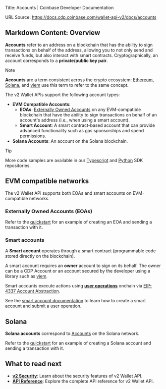 Title: Accounts | Coinbase Developer Documentation

URL Source: https://docs.cdp.coinbase.com/wallet-api-v2/docs/accounts

Markdown Content:
Overview[](https://docs.cdp.coinbase.com/wallet-api-v2/docs/accounts#overview "Direct link to Overview")
--------------------------------------------------------------------------------------------------------

**Accounts** refer to an address on a blockchain that has the ability to sign transactions on behalf of the address, allowing you to not only send and receive funds, but also interact with smart contracts. Cryptographically, an account corresponds to a **private/public key pair**.

Note

**Accounts** are a term consistent across the crypto ecosystem: [Ethereum](https://ethereum.org/en/glossary/#section-a), [Solana](https://solana.com/docs/core/accounts), and [viem](https://viem.sh/docs/faq#why-use-the-terms-wallet--account-instead-of-signer) use this term to refer to the same concept.

The v2 Wallet APIs support the following account types:

*   **EVM Compatible Accounts**:
    *   **EOAs**: [Externally Owned Accounts](https://ethereum.org/en/developers/docs/accounts/) on any EVM-compatible blockchain that have the ability to sign transactions on behalf of an account's address (i.e., when using a smart account).
    *   **Smart Account**: A smart contract-based account that can provide advanced functionality such as gas sponsorships and spend permissions.
*   **Solana Accounts**: An account on the Solana blockchain.

Tip

More code samples are available in our [Typescript](https://github.com/coinbase/cdp-sdk/blob/main/examples/typescript) and [Python](https://github.com/coinbase/cdp-sdk/tree/main/examples/python) SDK repositories.

EVM compatible networks[](https://docs.cdp.coinbase.com/wallet-api-v2/docs/accounts#evm-compatible-networks "Direct link to EVM compatible networks")
--------------------------------------------------------------------------------------------------------------------------------

The v2 Wallet API supports both EOAs and smart accounts on EVM-compatible networks.

### Externally Owned Accounts (EOAs)[](https://docs.cdp.coinbase.com/wallet-api-v2/docs/accounts#externally-owned-accounts-eoas "Direct link to Externally Owned Accounts (EOAs)")

Refer to the [quickstart](https://docs.cdp.coinbase.com/wallet-api-v2/docs/quickstart) for an example of creating an EOA and sending a transaction with it.

### Smart accounts[](https://docs.cdp.coinbase.com/wallet-api-v2/docs/accounts#smart-accounts "Direct link to Smart accounts")

A **Smart account** operates through a smart contract (programmable code stored directly on the blockchain).

A smart account requires an **owner** account to sign on its behalf. The owner can be a CDP Account or an account secured by the developer using a library such as [viem](https://viem.sh/).

Smart accounts execute actions using [**user operations**](https://www.erc4337.io/docs/understanding-ERC-4337/user-operation) onchain via [EIP-4337 Account Abstraction](https://www.erc4337.io/docs).

See the [smart account documentation](https://docs.cdp.coinbase.com/wallet-api-v2/docs/smart-accounts) to learn how to create a smart account and submit a user operation.

Solana[](https://docs.cdp.coinbase.com/wallet-api-v2/docs/accounts#solana "Direct link to Solana")
--------------------------------------------------------------------------------------------------

**Solana accounts** correspond to [Accounts](https://solana.com/docs/core/accounts) on the Solana network.

Refer to the [quickstart](https://docs.cdp.coinbase.com/wallet-api-v2/docs/quickstart#use-solana-accounts) for an example of creating a Solana account and sending a transaction with it.

What to read next[](https://docs.cdp.coinbase.com/wallet-api-v2/docs/accounts#what-to-read-next "Direct link to What to read next")
--------------------------------------------------------------------------------------------------------------------------------

*   [**v2 Security**](https://docs.cdp.coinbase.com/wallet-api-v2/docs/security): Learn about the security features of v2 Wallet API.
*   [**API Reference**](https://docs.cdp.coinbase.com/api-v2/docs/welcome): Explore the complete API reference for v2 Wallet API.